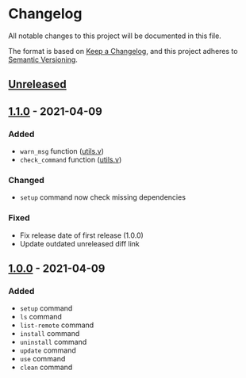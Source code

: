 # Changelog
All notable changes to this project will be documented in this file.

The format is based on [Keep a Changelog](https://keepachangelog.com/en/1.0.0/),
and this project adheres to [Semantic Versioning](https://semver.org/spec/v2.0.0.html).

## [Unreleased]

## [1.1.0] - 2021-04-09
### Added
- `warn_msg` function ([utils.v](./utils/utils.v))
- `check_command` function ([utils.v](./utils/utils.v))

### Changed
- `setup` command now check missing dependencies

### Fixed
- Fix release date of first release (1.0.0)
- Update outdated unreleased diff link

## [1.0.0] - 2021-04-09
### Added
- `setup` command
- `ls` command
- `list-remote` command
- `install` command
- `uninstall` command
- `update` command
- `use` command
- `clean` command

[Unreleased]: https://github.com/NTBBloodbath/nvenv/compare/v1.1.0...HEAD
[1.1.0]: https://github.com/NTBBloodbath/nvenv/releases/tag/v1.1.0
[1.0.0]: https://github.com/NTBBloodbath/nvenv/releases/tag/v1.0.0

